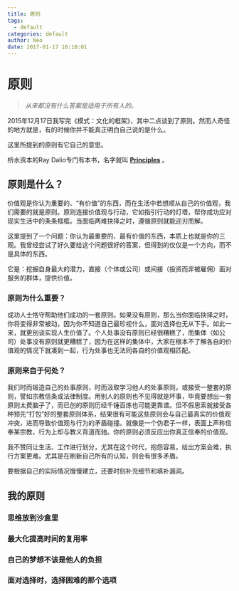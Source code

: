 ```yaml
---
title: 原则
tags:
  - default
categories: default
author: Neo
date: 2017-01-17 16:10:01
---
```


# 原则

> *从来都没有什么答案是适用于所有人的。*

2015年12月17日我写完《模式：文化的框架》，其中二点谈到了原则。然而人奇怪的地方就是，有的时候你并不能真正明白自己说的是什么。

这里所提到的原则有它自己的意思。

<!--more-->

桥水资本的Ray Dalio专门有本书，名字就叫 [**Principles**](http://zhibimo.com/books/wang-miao/yuan-ze) 。

## 原则是什么？

价值观是你认为重要的、“有价值”的东西，而在生活中若想顺从自己的价值观，我们需要的就是原则。原则连接价值观与行动，它如指引行动的灯塔，帮你成功应对现实生活中的条条框框。当面临两难抉择之时，遵循原则就能迎刃而解。

这里提到了一个问题：你认为最重要的、最有价值的东西，本质上也就是你的三观。我曾经尝试了好久要给这个问题很好的答案，但得到的仅仅是一个方向，而不是具体的东西。

它是：挖掘自身最大的潜力，直接（个体或公司）或间接（投资而非被雇佣）面对服务的群体，提供价值。

### 原则为什么重要？

成功人士恪守帮助他们成功的一套原则。如果没有原则，那么当你面临抉择之时，你将变得非常被动，因为你不知道自己最珍视什么，面对选择也无从下手。如此一来，就更别谈实现人生价值了。个人处事没有原则已经很糟糕了，而集体（如公司）处事没有原则就更糟糕了，因为在这样的集体中，大家在根本不了解各自的价值观的情况下就凑到一起，行为处事也无法同各自的价值观相匹配。 

### 原则来自于何处？

我们时而锻造自己的处事原则，时而汲取学习他人的处事原则，或接受一整套的原则，譬如宗教信条或法律制度。用别人的原则也不见得就是坏事，毕竟要想出一套原则太费脑子了，而已创的原则历经千锤百炼也可能更靠谱。但不假思索就接受各种预先“打包”好的整套原则体系，结果很有可能这些原则会与自己最真实的价值观冲突，进而导致价值观与行为的矛盾碰撞。就像是一个伪君子一样，表面上声称信奉某宗教，行为上却与教义背道而驰。你的原则必须反应出你真正信奉的价值观。

我不赞同让生活、工作进行划分，尤其在这个时代，抱怨容易，给出方案会难，执行方案更难。尤其是在刷新自己所有的认知，则会有很多矛盾。

要根据自己的实际情况慢慢建立，还要时刻补充细节和填补漏洞。



## 我的原则

### 思维放到沙盒里

### 最大化提高时间的复用率

### 自己的梦想不该是他人的负担

### 面对选择时，选择困难的那个选项





